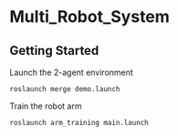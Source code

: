 # Multi_Robot_System

## Getting Started
Launch the 2-agent environment 
```
roslaunch merge demo.launch
```
Train the robot arm
```
roslaunch arm_training main.launch
```
